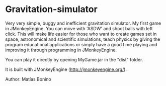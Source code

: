 # Gravitation-simulator
Very very simple, buggy and inefficient gravitation simulator. My first game in JMonkeyEngine.
You can move with 'ASDW' and shoot balls with left click.
This will make life easier for those who want to create games set in space, astronomical and scientific simulations, teach physics by giving the program educational applications or simply have a good time playing and improving it through programming in JMonkeyEngine.

You can play it directly by opening MyGame.jar in the "dist" folder.

It is built with JMonkeyEngine (http://jmonkeyengine.org/).

Author: Matías Bonino
